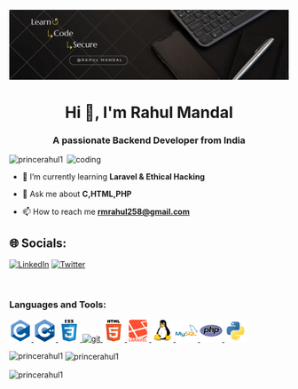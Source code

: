 ![logo](https://github.com/PRINCERAHUL1/PRINCERAHUL1/blob/main/Github%20Banner.png)
<h1 align="center">Hi 👋, I'm Rahul Mandal</h1>
<h3 align="center">A passionate Backend Developer from India</h3>

<img align="right" alt="coding" width="400" src="https://moldech.com/wp-content/uploads/2022/07/96143-developer.gif">

<p align="left"> <img src="https://komarev.com/ghpvc/?username=princerahul1&label=Profile%20views&color=0e75b6&style=flat" alt="princerahul1" /> </p>

- 🌱 I’m currently learning **Laravel & Ethical Hacking**

- 💬 Ask me about **C,HTML,PHP**

- 📫 How to reach me **rmrahul258@gmail.com**

## 🌐 Socials:
[![LinkedIn](https://img.shields.io/badge/LinkedIn-%230077B5.svg?logo=linkedin&logoColor=white)](https://linkedin.com/in/rahul-mandal-039b82268) [![Twitter](https://img.shields.io/badge/Twitter-%231DA1F2.svg?logo=Twitter&logoColor=white)](https://twitter.com/rahulmandal3486) 

<br>

<h3 align="left">Languages and Tools:</h3>
<p align="left"> <a href="https://www.cprogramming.com/" target="_blank" rel="noreferrer"> <img src="https://raw.githubusercontent.com/devicons/devicon/master/icons/c/c-original.svg" alt="c" width="40" height="40"/> </a> <a href="https://www.w3schools.com/cpp/" target="_blank" rel="noreferrer"> <img src="https://raw.githubusercontent.com/devicons/devicon/master/icons/cplusplus/cplusplus-original.svg" alt="cplusplus" width="40" height="40"/> </a> <a href="https://www.w3schools.com/css/" target="_blank" rel="noreferrer"> <img src="https://raw.githubusercontent.com/devicons/devicon/master/icons/css3/css3-original-wordmark.svg" alt="css3" width="40" height="40"/> </a> <a href="https://git-scm.com/" target="_blank" rel="noreferrer"> <img src="https://www.vectorlogo.zone/logos/git-scm/git-scm-icon.svg" alt="git" width="40" height="40"/> </a> <a href="https://www.w3.org/html/" target="_blank" rel="noreferrer"> <img src="https://raw.githubusercontent.com/devicons/devicon/master/icons/html5/html5-original-wordmark.svg" alt="html5" width="40" height="40"/> </a> <a href="https://laravel.com/" target="_blank" rel="noreferrer"> <img src="https://raw.githubusercontent.com/devicons/devicon/master/icons/laravel/laravel-plain-wordmark.svg" alt="laravel" width="40" height="40"/> </a> <a href="https://www.linux.org/" target="_blank" rel="noreferrer"> <img src="https://raw.githubusercontent.com/devicons/devicon/master/icons/linux/linux-original.svg" alt="linux" width="40" height="40"/> </a> <a href="https://www.mysql.com/" target="_blank" rel="noreferrer"> <img src="https://raw.githubusercontent.com/devicons/devicon/master/icons/mysql/mysql-original-wordmark.svg" alt="mysql" width="40" height="40"/> </a> <a href="https://www.php.net" target="_blank" rel="noreferrer"> <img src="https://raw.githubusercontent.com/devicons/devicon/master/icons/php/php-original.svg" alt="php" width="40" height="40"/> </a> <a href="https://www.python.org" target="_blank" rel="noreferrer"> <img src="https://raw.githubusercontent.com/devicons/devicon/master/icons/python/python-original.svg" alt="python" width="40" height="40"/> </a> </p>

<p><img align="left" src="https://github-readme-stats.vercel.app/api/top-langs?username=princerahul1&show_icons=true&locale=en&layout=compact" alt="princerahul1" /></p>

<p>&nbsp;<img align="center" src="https://github-readme-stats.vercel.app/api?username=princerahul1&show_icons=true&locale=en" alt="princerahul1" /></p>

<p><img align="center" src="https://github-readme-streak-stats.herokuapp.com/?user=princerahul1&" alt="princerahul1" /></p>
